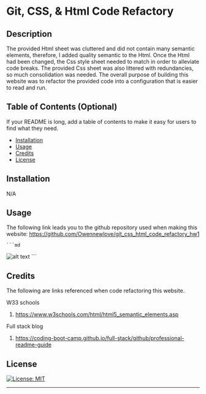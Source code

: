 # Git, CSS, & Html Code Refactory

## Description

The provided Html sheet was cluttered and did not contain many semantic elements, therefore, I added quality semantic to the Html. Once the Html had been changed, the Css style sheet needed to match in order to alleviate code breaks. The provided Css sheet was also littered with redundancies, so much consolidation was needed. The overall purpose of building this website was to refactor the provided code into a configuration that is easier to read and run. 


## Table of Contents (Optional)

If your README is long, add a table of contents to make it easy for users to find what they need.

- [Installation](#installation)
- [Usage](#usage)
- [Credits](#credits)
- [License](#license)

## Installation

N/A

## Usage

The following link leads you to the github repository used when making this website:
https://github.com/Owennewlove/git_css_html_code_refactory_hw1

    ```md
![alt text](assets/images/Website.png)
    ```

## Credits

The following are links referenced when code refactoring this website. 

W33 schools 
 1. https://www.w3schools.com/html/html5_semantic_elements.asp

Full stack blog
 1. https://coding-boot-camp.github.io/full-stack/github/professional-readme-guide


## License

[![License: MIT](https://img.shields.io/badge/License-MIT-yellow.svg)](https://opensource.org/licenses/MIT)

---
